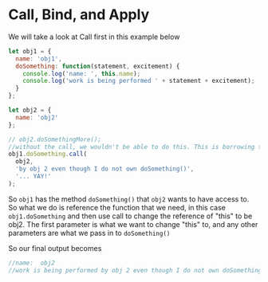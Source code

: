 # Call, Bind, and Apply

We will take a look at Call first in this example below

```js
let obj1 = {
  name: 'obj1',
  doSomething: function(statement, excitement) {
    console.log('name: ', this.name);
    console.log('work is being performed ' + statement + excitement);
  }
};

let obj2 = {
  name: 'obj2'
};

// obj2.doSomethingMore();
//without the call, we wouldn't be able to do this. This is borrowing the doSomething function from the first object and CALLING it (hence call) but setting the new "this" to refer to obj 1
obj1.doSomething.call(
  obj2,
  'by obj 2 even though I do not own doSomething()',
  '... YAY!'
);
```

So `obj1` has the method `doSomething()` that `obj2` wants to have access to. So what we do is reference the function that we need, in this case `obj1.doSomething` and then use call to change the reference of "this" to be obj2. The first parameter is what we want to change "this" to, and any other parameters are what we pass in to `doSomething()`

So our final output becomes

```js
//name:  obj2
//work is being performed by obj 2 even though I do not own doSomething()... YAY!
```
